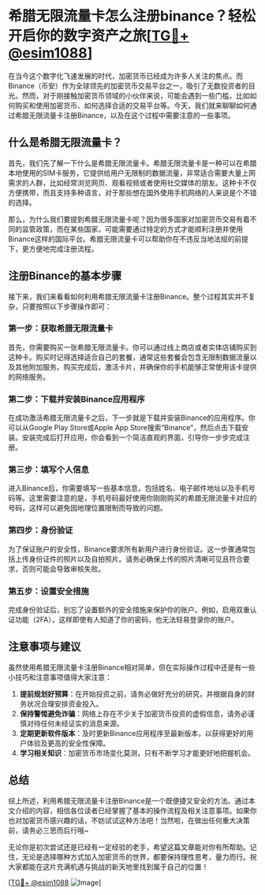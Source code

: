 # 希腊无限流量卡怎么注册binance？轻松开启你的数字资产之旅[[TG💪+ @esim1088](https://t.me/s/esim1088)]

在当今这个数字化飞速发展的时代，加密货币已经成为许多人关注的焦点。而Binance（币安）作为全球领先的加密货币交易平台之一，吸引了无数投资者的目光。然而，对于刚接触加密货币领域的小伙伴来说，可能会遇到一些门槛，比如如何购买和使用加密货币、如何选择合适的交易平台等。今天，我们就来聊聊如何通过希腊无限流量卡注册Binance，以及在这个过程中需要注意的一些事项。

## 什么是希腊无限流量卡？

首先，我们先了解一下什么是希腊无限流量卡。希腊无限流量卡是一种可以在希腊本地使用的SIM卡服务，它提供给用户无限制的数据流量，非常适合需要大量上网需求的人群，比如经常浏览网页、观看视频或者使用社交媒体的朋友。这种卡不仅方便携带，而且支持多种语言，对于那些想在国外使用手机网络的人来说是个不错的选择。

那么，为什么我们要提到希腊无限流量卡呢？因为很多国家对加密货币交易有着不同的监管政策，而在某些国家，可能需要通过特定的方式才能顺利注册并使用Binance这样的国际平台。希腊无限流量卡可以帮助你在不违反当地法规的前提下，更方便地完成注册流程。

## 注册Binance的基本步骤

接下来，我们来看看如何利用希腊无限流量卡注册Binance。整个过程其实并不复杂，只要按照以下步骤操作即可：

### 第一步：获取希腊无限流量卡

首先，你需要购买一张希腊无限流量卡。你可以通过线上商店或者实体店铺购买到这种卡。购买时记得选择适合自己的套餐，通常这些套餐会包含无限制数据流量以及其他附加服务。购买完成后，激活卡片，并确保你的手机能够正常使用该卡提供的网络服务。

### 第二步：下载并安装Binance应用程序

在成功激活希腊无限流量卡之后，下一步就是下载并安装Binance的应用程序。你可以从Google Play Store或Apple App Store搜索“Binance”，然后点击下载安装。安装完成后打开应用，你会看到一个简洁直观的界面，引导你一步步完成注册。

### 第三步：填写个人信息

进入Binance后，你需要填写一些基本信息，包括姓名、电子邮件地址以及手机号码等。这里需要注意的是，手机号码最好使用你刚刚购买的希腊无限流量卡对应的号码，这样可以避免因地理位置限制而导致的问题。

### 第四步：身份验证

为了保证账户的安全性，Binance要求所有新用户进行身份验证。这一步骤通常包括上传身份证件的照片以及自拍照片。请务必确保上传的照片清晰可见且符合要求，否则可能会导致审核失败。

### 第五步：设置安全措施

完成身份验证后，别忘了设置额外的安全措施来保护你的账户。例如，启用双重认证功能（2FA），这样即使有人知道了你的密码，也无法轻易登录你的账户。

## 注意事项与建议

虽然使用希腊无限流量卡注册Binance相对简单，但在实际操作过程中还是有一些小技巧和注意事项值得大家注意：

1. **提前规划好预算**：在开始投资之前，请务必做好充分的研究，并根据自身的财务状况合理安排资金投入。
2. **保持警惕避免诈骗**：网络上存在不少关于加密货币投资的虚假信息，请务必谨慎对待任何未经证实的消息来源。
3. **定期更新软件版本**：及时更新Binance应用程序至最新版本，以获得更好的用户体验及更高的安全性保障。
4. **学习相关知识**：加密货币市场变化莫测，只有不断学习才能更好地把握机会。

## 总结

综上所述，利用希腊无限流量卡注册Binance是一个既便捷又安全的方法。通过本文介绍的内容，相信各位读者已经掌握了基本的操作流程及相关注意事项。如果你也对加密货币感兴趣的话，不妨试试这种方法吧！当然啦，在做出任何重大决策前，请务必三思而后行哦~

无论你是初次尝试还是已经有一定经验的老手，希望这篇文章能对你有所帮助。记住，无论是选择哪种方式加入加密货币的世界，都要保持理性思考，量力而行。祝大家都能在这片充满机遇与挑战的新天地里找到属于自己的位置！

[[TG💪+ @esim1088](https://t.me/s/esim1088) ![Image](https://i.postimg.cc/4NQfJmqS/Snipaste-2025-05-13-00-14-12.png)]